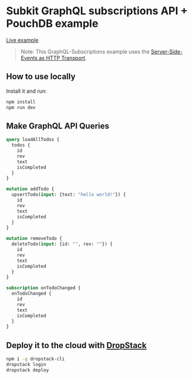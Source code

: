 # Subkit GraphQL subscriptions API + PouchDB example

[Live example](https://subkit-subscriptions-api.cloud.dropstack.run/graphql)

> Note: This GraphQL-Subscriptions example uses the [Server-Side-Events as HTTP Transport](https://github.com/MikeBild/subscriptions-transport-sse).

## How to use locally

Install it and run:

```bash
npm install
npm run dev
```

## Make GraphQL API Queries

```graphql
query loadAllTodos {
  todos {
    id
    rev
    text
    isCompleted
  }
}

mutation addTodo {
  upsertTodo(input: {text: "hello world!"}) {
    id
    rev
    text
    isCompleted
  }
}

mutation removeTodo {
  deleteTodo(input: {id: "", rev: ""}) {
    id
    rev
    text
    isCompleted
  }
}

subscription onTodoChanged {
  onTodoChanged {
    id
    rev
    text
    isCompleted
  }
}
```

## Deploy it to the cloud with [DropStack](https://dropstack.run)

```bash
npm i -g dropstack-cli
dropstack login
dropstack deploy
```